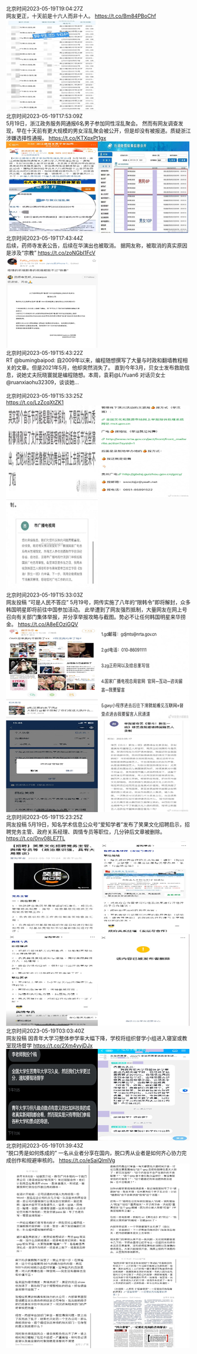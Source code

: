 北京时间2023-05-19T19:04:27Z<br>网友更正，十天前是十六人而非十人。 https://t.co/Bm84PBoChf<br><img src='/temp/2023/1659515353284722691_0.jpg' width='250' height='250'><br>北京时间2023-05-19T17:53:09Z<br>5月19日，浙江政务服务网通报6名男子参加同性淫乱聚会。
然而有网友调查发现，早在十天前有更大规模的男女淫乱聚会被公开，但是却没有被报道。质疑浙江涉嫌选择性通报。 https://t.co/KTXpxPt1gx<br><img src='/temp/2023/1659497410115059712_0.jpg' width='250' height='250'><img src='/temp/2023/1659497410115059712_1.jpg' width='250' height='250'><br>北京时间2023-05-19T17:43:44Z<br>后续，药师寺发表公告，后续在华演出也被取消。
据网友称，被取消的真实原因是涉及“宗教” https://t.co/zoNGbI1FcV<br><img src='/temp/2023/1659495043055362048_0.jpg' width='250' height='250'><br>北京时间2023-05-19T15:43:22Z<br>RT @bumingbaipod: 自2009年以来，编程随想撰写了大量与时政和翻墙教程相关的文章。但是2021年5月，他却突然消失了。
直到今年3月，贝女士发布救助信息，说她丈夫阮晓寰就是编程随想。本周，袁莉@LiYuan6 对话贝女士@ruanxiaohu32309，谈谈她…<br><br>北京时间2023-05-19T15:33:25Z<br>https://t.co/LzZcqXtZK1<br><img src='/temp/2023/1659462245447876608_0.jpg' width='250' height='250'><img src='/temp/2023/1659462245447876608_1.jpg' width='250' height='250'><img src='/temp/2023/1659462245447876608_2.jpg' width='250' height='250'><br>北京时间2023-05-19T15:33:03Z<br>网友投稿
“可是人民不答应”
5月19号，网传实施了八年的“限韩令”即将解封，众多韩国明星即将前往中国参加活动。
此举遭到了网友强烈抵制，大量网友在网上号召向有关部门集体举报，并分享举报攻略与截图。势必不让任何韩国明星来华捞金。 https://t.co/A8eEOziGQV<br><img src='/temp/2023/1659462154527944706_0.jpg' width='250' height='250'><img src='/temp/2023/1659462154527944706_1.jpg' width='250' height='250'><img src='/temp/2023/1659462154527944706_2.jpg' width='250' height='250'><img src='/temp/2023/1659462154527944706_3.jpg' width='250' height='250'><br>北京时间2023-05-19T15:23:25Z<br>网友投稿
5月19日，知名学术信息公众号“爱知学者”发布了笑果文化招聘启示，招聘党务主管、政府关系经理、舆情专员等职位，几分钟后文章被删除。 https://t.co/0nv08LE7TL<br><img src='/temp/2023/1659459729607753730_0.jpg' width='250' height='250'><img src='/temp/2023/1659459729607753730_1.jpg' width='250' height='250'><img src='/temp/2023/1659459729607753730_2.jpg' width='250' height='250'><img src='/temp/2023/1659459729607753730_3.jpg' width='250' height='250'><br>北京时间2023-05-19T03:03:40Z<br>网友投稿
因青年大学习整体参学率大幅下降，学校将组织督学小组进入寝室或教室现场督学 https://t.co/2Xm4yyjDJx<br><img src='/temp/2023/1659273566217543714_0.jpg' width='250' height='250'><img src='/temp/2023/1659273566217543714_1.jpg' width='250' height='250'><br>北京时间2023-05-19T01:39:43Z<br>“脱口秀是如何炼成的”
一名从业者分享在国内，脱口秀从业者是如何齐心协力完成创作和规避审核的。 https://t.co/eSaiQlmlVg<br><img src='/temp/2023/1659252438627385378_0.jpg' width='250' height='250'><img src='/temp/2023/1659252438627385378_1.jpg' width='250' height='250'><img src='/temp/2023/1659252438627385378_2.jpg' width='250' height='250'><img src='/temp/2023/1659252438627385378_3.jpg' width='250' height='250'><br>
